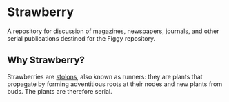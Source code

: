 # Strawberry
A repository for discussion of magazines, newspapers, journals, and other serial publications destined for the Figgy repository.

## Why Strawberry?
Strawberries are [stolons](https://en.wikipedia.org/wiki/Stolon "definition"), also known as runners: they are plants that propagate by forming adventitious roots at their nodes and new plants from buds.  The plants are therefore serial.
